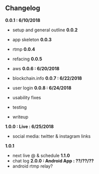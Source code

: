 ## Changelog

**0.0.1 : 6/10/2018**
 - setup and general outline
**0.0.2**
 - app skeleton
**0.0.3**
 - rtmp
**0.0.4**
 - refacing
**0.0.5**
 - aws
**0.0.6 : 6/20/2018**
 - blockchain.info
**0.0.7 : 6/22/2018**
 - user login
**0.0.8 : 6/24/2018**
 - usability fixes
 - testing






 - writeup

**1.0.0 : Live : 6/25/2018**
 - social media: twitter & instagram links

**1.0.1**
 - next live @ & schedule
**1.1.0**
 - chat log
**2.0.0 : Android App : ??/??/??**
 - android rtmp relay?